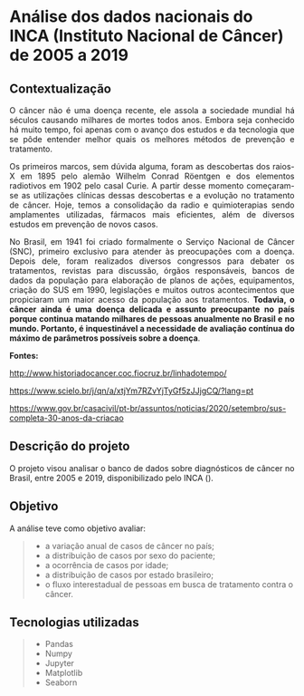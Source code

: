 # Análise dos dados nacionais do INCA (Instituto Nacional de Câncer) de 2005 a 2019

## Contextualização

<div align="justify"><p> O câncer não é uma doença recente, ele assola a sociedade mundial há séculos causando milhares de mortes todos anos. Embora seja conhecido há muito tempo, foi apenas com o avanço dos estudos e da tecnologia que se pôde entender melhor quais os melhores métodos de prevenção e tratamento.</p>

<p>Os primeiros marcos, sem dúvida alguma, foram as descobertas dos raios-X em 1895 pelo alemão Wilhelm Conrad Röentgen e dos elementos radiotivos em 1902 pelo casal Curie. A partir desse momento começaram-se as utilizações clínicas dessas descobertas e a evolução no tratamento de câncer. Hoje, temos a consolidação da radio e quimioterapias sendo amplamentes utilizadas, fármacos mais eficientes, além de diversos estudos em prevenção de novos casos.</p>

<p>No Brasil, em 1941 foi criado formalmente o Serviço Nacional de Câncer (SNC), primeiro exclusivo para atender às preocupações com a doença. Depois dele, foram realizados diversos congressos para debater os tratamentos, revistas para discussão, órgãos responsáveis, bancos de dados da população para elaboração de planos de ações, equipamentos, criação do SUS em 1990, legislações e muitos outros acontecimentos que propiciaram um maior acesso da população aos tratamentos. <b>Todavia, o câncer ainda é uma doença delicada e assunto preocupante no país porque continua matando milhares de pessoas anualmente no Brasil e no mundo. Portanto, é inquestinável a necessidade de avaliação contínua do máximo de parâmetros possíveis sobre a doença</b>.</p></div>

**Fontes:**

<http://www.historiadocancer.coc.fiocruz.br/linhadotempo/>

<https://www.scielo.br/j/qn/a/xtjYm7RZvYjTyGf5zJJjgCQ/?lang=pt>

<https://www.gov.br/casacivil/pt-br/assuntos/noticias/2020/setembro/sus-completa-30-anos-da-criacao>


## Descrição do projeto

<div align="justify"><p>O projeto visou analisar o banco de dados sobre diagnósticos de câncer no Brasil, entre 2005 e 2019, disponibilizado pelo INCA (<https://www.inca.gov.br/>).</p></div>

## Objetivo

A análise teve como objetivo avaliar:
>* a variação anual de casos de câncer no país;
>* a distribuição de casos por sexo do paciente;
>* a ocorrência de casos por idade;
>* a distribuição de casos por estado brasileiro;
>* o fluxo interestadual de pessoas em busca de tratamento contra o câncer.

## Tecnologias utilizadas

>* Pandas
>* Numpy
>* Jupyter
>* Matplotlib
>* Seaborn

